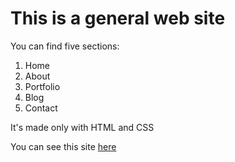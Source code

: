 # This is a general web site

You can find five sections:
1. Home
2. About
3. Portfolio
4. Blog
5. Contact

It's made only with HTML and CSS

You can see this site [here](https://armando101.github.io/GeneralWebSite/)